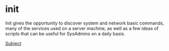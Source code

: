 # init

Init gives the opportunity to discover system and network basic commands, many of the services used on a server machine, as well as a few ideas of scripts that can be useful for SysAdmins on a daily basis.

[Subject](./init.en.pdf)
